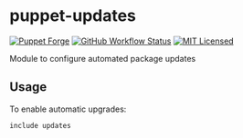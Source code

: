 puppet-updates
===========

[![Puppet Forge](https://img.shields.io/puppetforge/v/halyard/updates.svg)](https://forge.puppetlabs.com/halyard/updates)
[![GitHub Workflow Status](https://img.shields.io/actions/github/workflow/status/halyard/puppet-updates/build.yml?branch=main)](https://github.com/halyard/puppet-updates/actions)
[![MIT Licensed](http://img.shields.io/badge/license-MIT-green.svg?style=flat)](https://tldrlegal.com/license/mit-license)

Module to configure automated package updates

## Usage

To enable automatic upgrades:

```puppet
include updates
```

